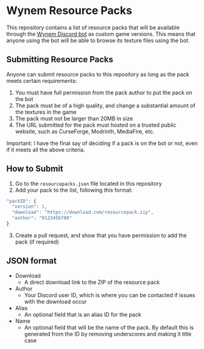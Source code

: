 # Wynem Resource Packs
This repository contains a list of resource packs that will be available through the [Wynem Discord bot](https://wynem.com/) as custom game versions. This means that anyone using the bot will be able to browse its texture files using the bot.

## Submitting Resource Packs
Anyone can submit resource packs to this repository as long as the pack meets certain requirements:
1. You must have full permission from the pack author to put the pack on the bot
2. The pack must be of a high quality, and change a substantial amount of the textures in the game
3. The pack must not be larger than 20MB in size
4. The URL submitted for the pack must hosted on a trusted public website, such as CurseForge, Modrinth, MediaFire, etc.

Important: I have the final say of deciding if a pack is on the bot or not, even if it meets all the above criteria.

## How to Submit
1. Go to the `resourcepacks.json` file located in this repository
2. Add your pack to the list, following this format:
```js
"packID": {
  "version": 1,
  "download": "https://download.com/resourcepack.zip",
  "author": "0123456789"
}
```
3. Create a pull request, and show that you have permission to add the pack (if required)

## JSON format
- Download
  - A direct download link to the ZIP of the resource pack
- Author
  - Your Discord user ID, which is where you can be contacted if issues with the download occur
- Alias
  - An optional field that is an alias ID for the pack
- Name
  - An optional field that will be the name of the pack. By default this is generated from the ID by removing underscores and making it title case